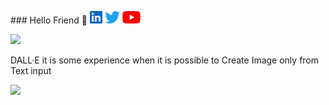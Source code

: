 


<p>
### Hello Friend 👋
<a href="https://www.linkedin.com/in/sskela-z-123322210/"><img height="20" src="./Icons/linkedin.svg" alt=""/></a>
<a href="https://twitter.com/sskelaz"><img height="20" src="./Icons/twitter.png" alt=""/></a>
<a href="https://www.youtube.com/channel/UC0AHWT1_oRXxfgglrVvr5qw/videos"><img height="20" src="./Icons/youtube.svg.png" alt=""/></a>
</p>


![](https://media3.giphy.com/media/XIDD9ivcLLzIoLFxCC/giphy.gif?cid=ecf05e47e3mach670hkgnn512847sivju9tq8npgafomvtra&rid=giphy.gif&ct=g)










DALL·E it is some experience when it is possible to Create Image only from Text input 


![](https://media0.giphy.com/media/oJx848nWCDYJn87xku/giphy.gif)
